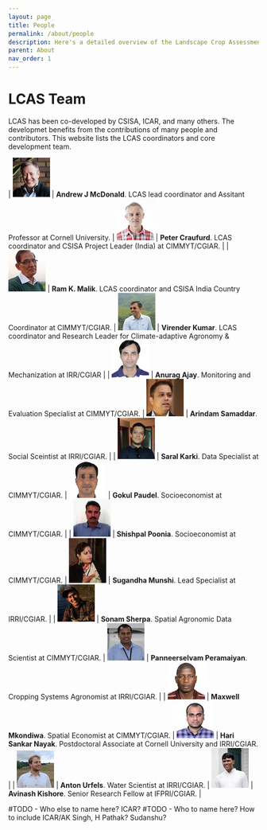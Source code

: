 ```yaml
---
layout: page
title: People
permalink: /about/people
description: Here's a detailed overview of the Landscape Crop Assessment Survey (LCAS), it's modules and how it helps to collect big data that support sustainability transitions in agriculture. 
parent: About
nav_order: 1
---
```


# LCAS Team


LCAS has been co-developed by CSISA, ICAR, and many others. The developmet benefits from the contributions of many people and contributors. This website lists the LCAS coordinators and core development team.




| ![](people/ajm.jpg) | **Andrew J McDonald**. LCAS lead coordinator and Assitant Professor at Cornell University. | ![](people/pc.jpg) | **Peter Craufurd**. LCAS coordinator and CSISA Project Leader (India) at CIMMYT/CGIAR. |
| ![](people/rkm.jpg) | **Ram K. Malik**. LCAS coordinator and CSISA India Country Coordinator at CIMMYT/CGIAR. | ![](people/vk.jpg) | **Virender Kumar**. LCAS coordinator and Research Leader for Climate-adaptive Agronomy & Mechanization at IRR/CGIAR |
| ![](people/aa.jpg) | **Anurag Ajay**. Monitoring and Evaluation Specialist at CIMMYT/CGIAR. | ![](people/as.jpg) | **Arindam Samaddar**. Social Sceintist at IRRI/CGIAR. |
| ![](people/sk.jpg) | **Saral Karki**. Data Specialist at CIMMYT/CGIAR. | ![](people/gp.jpg) | **Gokul Paudel**. Socioeconomist at CIMMYT/CGIAR. |
| ![](people/sp.jpg) | **Shishpal Poonia**. Socioeconomist at CIMMYT/CGIAR. | ![](people/sm.jpg) | **Sugandha Munshi**. Lead Specialist at IRRI/CGIAR. |
| ![](people/ss.jpg) | **Sonam Sherpa**. Spatial Agronomic Data Scientist at CIMMYT/CGIAR. | ![](people/pp.jpg) | **Panneerselvam Peramaiyan**. Cropping Systems Agronomist at IRRI/CGIAR. |
| ![](people/mm.jpg) | **Maxwell Mkondiwa**. Spatial Economist at CIMMYT/CGIAR. | ![](people/hsn.jpg) | **Hari Sankar Nayak**. Postdoctoral Associate at Cornell University and IRRI/CGIAR. |
| ![](people/au.jpg) | **Anton Urfels**. Water Scientist at IRRI/CGIAR. | ![](people/ak.jpg) | **Avinash Kishore**. Senior Research Fellow at IFPRI/CGIAR. |


#TODO - Who else to name here? ICAR?
#TODO - Who to name here? How to include ICAR/AK Singh, H Pathak? Sudanshu?
